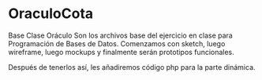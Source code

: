 # OraculoCota
Base Clase Oráculo
Son los archivos base del ejercicio en clase para Programación de Bases de Datos.
Comenzamos con sketch, luego wireframe, luego mockups y finalmente serán prototipos funcionales.

Después de tenerlos así, les añadiremos código php para la parte dinámica.

